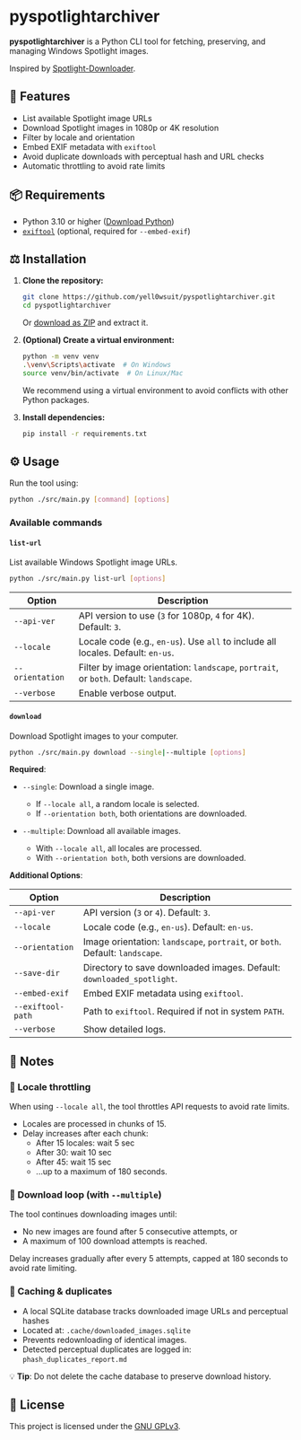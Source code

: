 # pyspotlightarchiver

**pyspotlightarchiver** is a Python CLI tool for fetching, preserving, and managing Windows Spotlight images.

Inspired by [Spotlight-Downloader](https://github.com/ORelio/Spotlight-Downloader).

## 🚀 Features

- List available Spotlight image URLs
- Download Spotlight images in 1080p or 4K resolution
- Filter by locale and orientation
- Embed EXIF metadata with `exiftool`
- Avoid duplicate downloads with perceptual hash and URL checks
- Automatic throttling to avoid rate limits

## 📦 Requirements

- Python 3.10 or higher ([Download Python](https://www.python.org/downloads/))
- [`exiftool`](https://exiftool.org/) (optional, required for `--embed-exif`)

## ⚖️ Installation

1. **Clone the repository:**

   ```bash
   git clone https://github.com/yell0wsuit/pyspotlightarchiver.git
   cd pyspotlightarchiver
   ```

   Or [download as ZIP](https://github.com/yell0wsuit/pyspotlightarchiver/archive/refs/heads/main.zip) and extract it.

2. **(Optional) Create a virtual environment:**

   ```bash
   python -m venv venv
   .\venv\Scripts\activate  # On Windows
   source venv/bin/activate  # On Linux/Mac
   ```

   We recommend using a virtual environment to avoid conflicts with other Python packages.

3. **Install dependencies:**

   ```bash
   pip install -r requirements.txt
   ```

## ⚙️ Usage

Run the tool using:

```bash
python ./src/main.py [command] [options]
```

### Available commands

#### `list-url`

List available Windows Spotlight image URLs.

```bash
python ./src/main.py list-url [options]
```

| Option         | Description                                                                 |
|----------------|-----------------------------------------------------------------------------|
| `--api-ver`    | API version to use (`3` for 1080p, `4` for 4K). Default: `3`.               |
| `--locale`     | Locale code (e.g., `en-us`). Use `all` to include all locales. Default: `en-us`. |
| `--orientation`| Filter by image orientation: `landscape`, `portrait`, or `both`. Default: `landscape`. |
| `--verbose`    | Enable verbose output.                                                      |

#### `download`

Download Spotlight images to your computer.

```bash
python ./src/main.py download --single|--multiple [options]
```

**Required**:

- `--single`: Download a single image.
  - If `--locale all`, a random locale is selected.
  - If `--orientation both`, both orientations are downloaded.

- `--multiple`: Download all available images.
  - With `--locale all`, all locales are processed.
  - With `--orientation both`, both versions are downloaded.

**Additional Options**:

| Option            | Description                                                                 |
|-------------------|-----------------------------------------------------------------------------|
| `--api-ver`       | API version (`3` or `4`). Default: `3`.                                     |
| `--locale`        | Locale code (e.g., `en-us`). Default: `en-us`.                              |
| `--orientation`   | Image orientation: `landscape`, `portrait`, or `both`. Default: `landscape`. |
| `--save-dir`      | Directory to save downloaded images. Default: `downloaded_spotlight`.       |
| `--embed-exif`    | Embed EXIF metadata using `exiftool`.                                       |
| `--exiftool-path` | Path to `exiftool`. Required if not in system `PATH`.                       |
| `--verbose`       | Show detailed logs.                                                         |

## 📌 Notes

### 🔄 Locale throttling

When using `--locale all`, the tool throttles API requests to avoid rate limits.

- Locales are processed in chunks of 15.
- Delay increases after each chunk:
  - After 15 locales: wait 5 sec
  - After 30: wait 10 sec
  - After 45: wait 15 sec
  - ...up to a maximum of 180 seconds.

### 🔁 Download loop (with `--multiple`)

The tool continues downloading images until:

- No new images are found after 5 consecutive attempts, or
- A maximum of 100 download attempts is reached.

Delay increases gradually after every 5 attempts, capped at 180 seconds to avoid rate limiting.

### 📂 Caching & duplicates

- A local SQLite database tracks downloaded image URLs and perceptual hashes
- Located at: `.cache/downloaded_images.sqlite`
- Prevents redownloading of identical images.
- Detected perceptual duplicates are logged in: `phash_duplicates_report.md`

💡 **Tip**: Do not delete the cache database to preserve download history.

## 📄 License

This project is licensed under the [GNU GPLv3](LICENSE).
